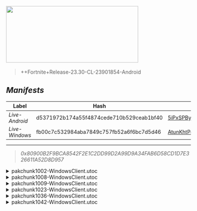 <div style="pointer-events: none">
  <img style="pointer-events: none" src="https://raw.githubusercontent.com/Tectors/fn-archive/master/.github/source/dependents/gen.27.10.svg" width="360" height="155">
<div>

 >  
  
  > ++Fortnite+Release-23.30-CL-23901854-Android

## *Manifests*
| Label | Hash | Route |
| - | - | - |
| *Live-Android* | d5371972b174a55f4874cede710b529ceab1bf40 | [5iPxSPBymtYv7Wmnd0u34QMyBCTo1w](https://github.com/Tectors/fn-archive/blob/master/manifests/5iPxSPBymtYv7Wmnd0u34QMyBCTo1w.manifest) |
| *Live-Windows* | fb00c7c532984aba7849c757fb52a6f6bc7d5d46 | [AtunKhtPq4NHVe1fwkynsUmQJyFEtw](https://github.com/Tectors/fn-archive/blob/master/manifests/AtunKhtPq4NHVe1fwkynsUmQJyFEtw.manifest) |

---

> *0x80900B2F9BCA8542F2E1C2DD99D2A99D9A34FAB6D58CD1D7E326611A52D8D957*

<details>
  <summary>pakchunk1002-WindowsClient.utoc</summary>

 > 
    0x9A07F97284C0DD6F1AF3B07B65B9CAF1D31C4704E80410E3387E2A66858BC3DB

  <img src="https://raw.githubusercontent.com/Tectors/fn-archive/master/.github/source/dependents/referred/EID_Hurrah_Follower.svg" width="100"> <img src="https://raw.githubusercontent.com/Tectors/fn-archive/master/.github/source/dependents/referred/EID_Hurrah.svg" width="100"> 
</details>

<details>
  <summary>pakchunk1008-WindowsClient.utoc</summary>

 > 
    0xCD587447BC1ACEF41482E7264BD01860D9CDDA0FA8158BFC64C9610F75A71F45

  <img src="https://raw.githubusercontent.com/Tectors/fn-archive/master/.github/source/dependents/referred/Wrap_InstantGravel.svg" width="100"> <img src="https://raw.githubusercontent.com/Tectors/fn-archive/master/.github/source/dependents/referred/Pickaxe_InstantGravelNoble.svg" width="100"> <img src="https://raw.githubusercontent.com/Tectors/fn-archive/master/.github/source/dependents/referred/Glider_InstantGravel.svg" width="100"> <img src="https://raw.githubusercontent.com/Tectors/fn-archive/master/.github/source/dependents/referred/EID_InstantGravel.svg" width="100"> <img src="https://raw.githubusercontent.com/Tectors/fn-archive/master/.github/source/dependents/referred/Character_InstantGravelNoble.svg" width="100"> <img src="https://raw.githubusercontent.com/Tectors/fn-archive/master/.github/source/dependents/referred/Character_InstantGravel.svg" width="100"> <img src="https://raw.githubusercontent.com/Tectors/fn-archive/master/.github/source/dependents/referred/Backpack_InstantGravelNoble.svg" width="100"> <img src="https://raw.githubusercontent.com/Tectors/fn-archive/master/.github/source/dependents/referred/Backpack_InstantGravel.svg" width="100"> 
</details>

<details>
  <summary>pakchunk1009-WindowsClient.utoc</summary>

 > 
    0x409793E939FC900347001ADA2EFDDB4F853EE0353D6B1C7C9FB0231BDED6BDB1

  </details>

<details>
  <summary>pakchunk1023-WindowsClient.utoc</summary>

 > 
    0xCC361E13F9D394EF08DFCCE22A8FEAFECB2FDF0D9F1E45A70CD9FA9B0D1910D3

  </details>

<details>
  <summary>pakchunk1036-WindowsClient.utoc</summary>

 > 
    0x5F149D17C16F53A4CF98C8366452DCC4F5C5CA89B7B3921C0E9485CFCADC75F4

  </details>

<details>
  <summary>pakchunk1042-WindowsClient.utoc</summary>

 > 
    0xA1EB137FD0151A05F8155C16CE09BEFA74043B4680472B94E6B65AD5FEA1A05B

  </details>

